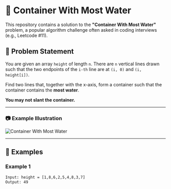# 🧊 Container With Most Water

This repository contains a solution to the **"Container With Most Water"** problem, a popular algorithm challenge often asked in coding interviews (e.g., Leetcode #11).

## 📝 Problem Statement

You are given an array `height` of length `n`. There are `n` vertical lines drawn such that the two endpoints of the `i-th` line are at `(i, 0)` and `(i, height[i])`.

Find two lines that, together with the x-axis, form a container such that the container contains the **most water**.

**You may not slant the container.**

---

### 📷 Example Illustration

![Container With Most Water](https://github.com/user-attachments/assets/2b540bf6-db78-44bb-a702-26ffb99ce6a5)

---

## 🧪 Examples

### Example 1
```txt
Input: height = [1,8,6,2,5,4,8,3,7]
Output: 49
